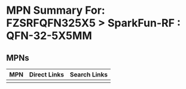 



# MPN Summary For: FZSRFQFN325X5 > SparkFun-RF : QFN-32-5X5MM

## MPNs
  

|MPN|Direct Links|Search Links|
| :--- | :--- | :--- |
||||
